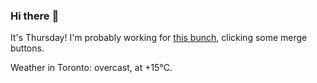 ### Hi there :wave:

It's Thursday! I'm probably working for [this bunch](https://github.com/kohofinancial), clicking some merge buttons.

Weather in Toronto: overcast, at +15°C.
